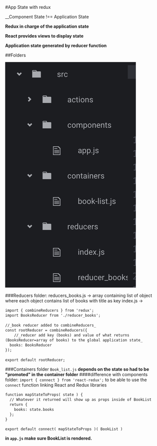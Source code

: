 #App State with redux

__Component State !== Application State

__Redux in charge of the application state__

__React provides views to display state__

__Application state generated by reducer function__

##Folders

![Folder Structure](/images/folders_Structure.png)

###Reducers folder:
reducers_books.js -> array containing list of object where each object contains list of books with title as key
index.js ->
```
import { combineReducers } from 'redux';
import BooksReducer from './reducer_books';

//_book reducer added to combineReducers_
const rootReducer = combineReducers({
	//_reducer add key (books) and value of what returns (BooksReducer=array of books) to the global application state_
  books: BooksReducer
});

export default rootReducer;
```

###Containers folder
```Book_list.js``` __depends on the state so had to be "promoted" in the container folder__
####difference with components folder:
```import { connect } from 'react-redux';``` to be able to use the ```connect``` function linking React and Redux libraries
```
function mapStateToProps( state ) {
  // Whatever it returned will show up as props inside of BookList
  return {
    books: state.books
  };
}
```

```export default connect( mapStateToProps )( BookList )```

__in ```app.js``` make sure BookList is rendered.__
